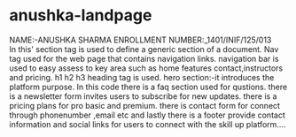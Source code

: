 # anushka-landpage
NAME:-ANUSHKA SHARMA
ENROLLMENT NUMBER:_1401/INIF/125/013<br>
In this' section tag is used to define a generic section of a document.
Nav tag used for the web page that contains navigation links.
navigation bar is used to easy assess to key area such as home features contact,instructors and pricing.
h1 h2 h3 heading tag is used.
hero section:-it introduces the platform purpose.
In this code there is a faq section used for qustions.
there is a newsletter form invites users to subscribe for new updates.
there is a pricing plans for pro basic and premium.
there is contact form for connect through phonenumber ,email etc
and lastly there is a footer provide contact information and social links for users to connect with the skill up platform....


